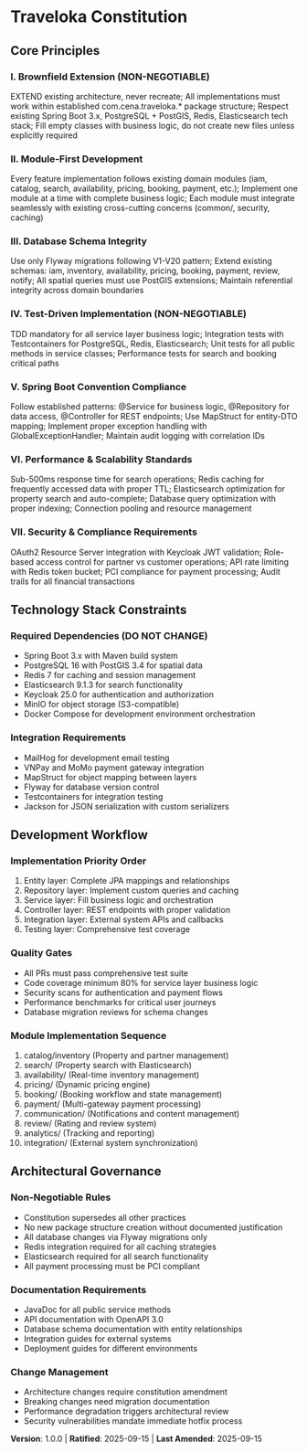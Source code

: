 # Traveloka Constitution

## Core Principles

### I. Brownfield Extension (NON-NEGOTIABLE)
EXTEND existing architecture, never recreate; All implementations must work within established com.cena.traveloka.* package structure; Respect existing Spring Boot 3.x, PostgreSQL + PostGIS, Redis, Elasticsearch tech stack; Fill empty classes with business logic, do not create new files unless explicitly required

### II. Module-First Development 
Every feature implementation follows existing domain modules (iam, catalog, search, availability, pricing, booking, payment, etc.); Implement one module at a time with complete business logic; Each module must integrate seamlessly with existing cross-cutting concerns (common/, security, caching)

### III. Database Schema Integrity
Use only Flyway migrations following V1-V20 pattern; Extend existing schemas: iam, inventory, availability, pricing, booking, payment, review, notify; All spatial queries must use PostGIS extensions; Maintain referential integrity across domain boundaries

### IV. Test-Driven Implementation (NON-NEGOTIABLE)
TDD mandatory for all service layer business logic; Integration tests with Testcontainers for PostgreSQL, Redis, Elasticsearch; Unit tests for all public methods in service classes; Performance tests for search and booking critical paths

### V. Spring Boot Convention Compliance
Follow established patterns: @Service for business logic, @Repository for data access, @Controller for REST endpoints; Use MapStruct for entity-DTO mapping; Implement proper exception handling with GlobalExceptionHandler; Maintain audit logging with correlation IDs

### VI. Performance & Scalability Standards
Sub-500ms response time for search operations; Redis caching for frequently accessed data with proper TTL; Elasticsearch optimization for property search and auto-complete; Database query optimization with proper indexing; Connection pooling and resource management

### VII. Security & Compliance Requirements
OAuth2 Resource Server integration with Keycloak JWT validation; Role-based access control for partner vs customer operations; API rate limiting with Redis token bucket; PCI compliance for payment processing; Audit trails for all financial transactions

## Technology Stack Constraints

### Required Dependencies (DO NOT CHANGE)
- Spring Boot 3.x with Maven build system
- PostgreSQL 16 with PostGIS 3.4 for spatial data
- Redis 7 for caching and session management  
- Elasticsearch 9.1.3 for search functionality
- Keycloak 25.0 for authentication and authorization
- MinIO for object storage (S3-compatible)
- Docker Compose for development environment orchestration

### Integration Requirements
- MailHog for development email testing
- VNPay and MoMo payment gateway integration
- MapStruct for object mapping between layers
- Flyway for database version control
- Testcontainers for integration testing
- Jackson for JSON serialization with custom serializers

## Development Workflow

### Implementation Priority Order
1. Entity layer: Complete JPA mappings and relationships
2. Repository layer: Implement custom queries and caching
3. Service layer: Fill business logic and orchestration
4. Controller layer: REST endpoints with proper validation
5. Integration layer: External system APIs and callbacks
6. Testing layer: Comprehensive test coverage

### Quality Gates
- All PRs must pass comprehensive test suite
- Code coverage minimum 80% for service layer business logic
- Security scans for authentication and payment flows
- Performance benchmarks for critical user journeys
- Database migration reviews for schema changes

### Module Implementation Sequence
1. catalog/inventory (Property and partner management)
2. search/ (Property search with Elasticsearch)
3. availability/ (Real-time inventory management)
4. pricing/ (Dynamic pricing engine)
5. booking/ (Booking workflow and state management)
6. payment/ (Multi-gateway payment processing)
7. communication/ (Notifications and content management)
8. review/ (Rating and review system)
9. analytics/ (Tracking and reporting)
10. integration/ (External system synchronization)

## Architectural Governance

### Non-Negotiable Rules
- Constitution supersedes all other practices
- No new package structure creation without documented justification  
- All database changes via Flyway migrations only
- Redis integration required for all caching strategies
- Elasticsearch required for all search functionality
- All payment processing must be PCI compliant

### Documentation Requirements
- JavaDoc for all public service methods
- API documentation with OpenAPI 3.0
- Database schema documentation with entity relationships
- Integration guides for external systems
- Deployment guides for different environments

### Change Management
- Architecture changes require constitution amendment
- Breaking changes need migration documentation
- Performance degradation triggers architectural review
- Security vulnerabilities mandate immediate hotfix process

**Version**: 1.0.0 | **Ratified**: 2025-09-15 | **Last Amended**: 2025-09-15